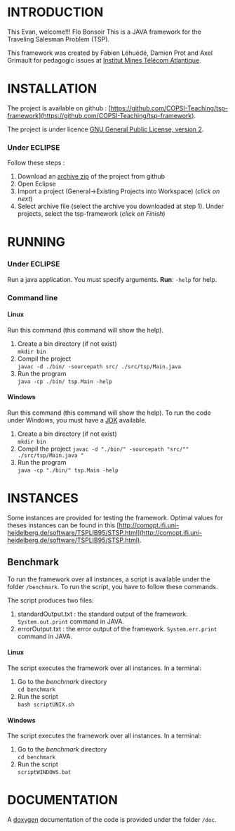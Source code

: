 # INTRODUCTION
This Evan, welcome!!!
Flo
Bonsoir
This is a JAVA framework for the Traveling Salesman Problem (TSP).

This framework was created by Fabien Léhuédé, Damien Prot and Axel Grimault for pedagogic issues at [Institut Mines Télécom Atlantique](https://www.imt-atlantique.fr/).

# INSTALLATION

The project is available on github : [https://github.com/COPSI-Teaching/tsp-framework](https://github.com/COPSI-Teaching/tsp-framework).

The project is under licence [GNU General Public License, version 2](http://www.gnu.org/licenses/old-licenses/gpl-2.0.html).

### Under ECLIPSE

Follow these steps :

1. Download an [archive zip](https://github.com/COPSI-Teaching/tsp-framework/archive/master.zip) of the project from github
2. Open Eclipse
3. Import a project (General->Existing Projects into Workspace) (*click on next*)
4. Select archive file (select the archive you downloaded at step 1). Under projects, select the tsp-framework (*click on Finish*)

# RUNNING

### Under ECLIPSE

Run a java application. You must specify arguments.
**Run**: `-help` for help.

### Command line

#### Linux

Run this command (this command will show the help).

1. Create a bin directory (if not exist)  
`mkdir bin`
2. Compil the project  
`javac -d ./bin/ -sourcepath src/ ./src/tsp/Main.java` 
3. Run the program  
`java -cp ./bin/ tsp.Main -help `

#### Windows

Run this command (this command will show the help). To run the code under Windows, you must have a [JDK](http://www.oracle.com/technetwork/java/javase/downloads/jdk8-downloads-2133151.html) available.

1. Create a bin directory (if not exist)  
`mkdir bin`
2. Compil the project
`javac -d "./bin/" -sourcepath "src/"" ./src/tsp/Main.java "` 
3. Run the program  
`java -cp "./bin/" tsp.Main -help `

# INSTANCES

Some instances are provided for testing the framework. Optimal values for theses instances can be found in this [http://comopt.ifi.uni-heidelberg.de/software/TSPLIB95/STSP.html](http://comopt.ifi.uni-heidelberg.de/software/TSPLIB95/STSP.html).

## Benchmark

To run the framework over all instances, a script is available under the folder `/benchmark`. To run the script, you have to follow these commands.

The script produces two files:

1. standardOutput.txt : the standard output of the framework. `System.out.print` command in JAVA.
2. errorOutput.txt : the error output of the framework. `System.err.print` command in JAVA.

#### Linux

The script executes the framework over all instances. In a terminal:

1. Go to the *benchmark* directory  
`cd benchmark`
2. Run the script  
`bash scriptUNIX.sh`

#### Windows

The script executes the framework over all instances. In a terminal:

1. Go to the *benchmark* directory  
`cd benchmark`
2. Run the script  
`scriptWINDOWS.bat`


# DOCUMENTATION

A [doxygen](http://www.stack.nl/~dimitri/doxygen/) documentation of the code is provided under the folder `/doc`.